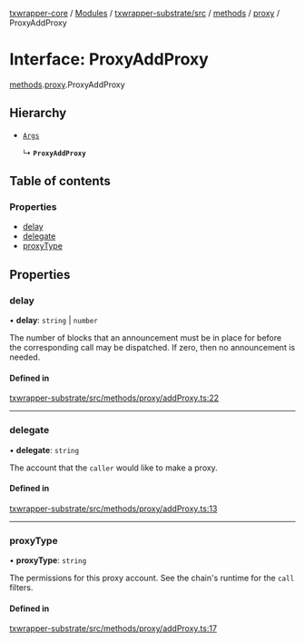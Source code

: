 [txwrapper-core](../README.md) / [Modules](../modules.md) / [txwrapper-substrate/src](../modules/txwrapper_substrate_src.md) / [methods](../modules/txwrapper_substrate_src.methods.md) / [proxy](../modules/txwrapper_substrate_src.methods.proxy.md) / ProxyAddProxy

# Interface: ProxyAddProxy

[methods](../modules/txwrapper_substrate_src.methods.md).[proxy](../modules/txwrapper_substrate_src.methods.proxy.md).ProxyAddProxy

## Hierarchy

- [`Args`](../modules/txwrapper_core_src.md#args)

  ↳ **`ProxyAddProxy`**

## Table of contents

### Properties

- [delay](txwrapper_substrate_src.methods.proxy.ProxyAddProxy.md#delay)
- [delegate](txwrapper_substrate_src.methods.proxy.ProxyAddProxy.md#delegate)
- [proxyType](txwrapper_substrate_src.methods.proxy.ProxyAddProxy.md#proxytype)

## Properties

### delay

• **delay**: `string` \| `number`

The number of blocks that an announcement must be in place for before the corresponding call
may be dispatched. If zero, then no announcement is needed.

#### Defined in

[txwrapper-substrate/src/methods/proxy/addProxy.ts:22](https://github.com/paritytech/txwrapper-core/blob/f50cd9c/packages/txwrapper-substrate/src/methods/proxy/addProxy.ts#L22)

___

### delegate

• **delegate**: `string`

The account that the `caller` would like to make a proxy.

#### Defined in

[txwrapper-substrate/src/methods/proxy/addProxy.ts:13](https://github.com/paritytech/txwrapper-core/blob/f50cd9c/packages/txwrapper-substrate/src/methods/proxy/addProxy.ts#L13)

___

### proxyType

• **proxyType**: `string`

The permissions for this proxy account. See the chain's runtime for the `call` filters.

#### Defined in

[txwrapper-substrate/src/methods/proxy/addProxy.ts:17](https://github.com/paritytech/txwrapper-core/blob/f50cd9c/packages/txwrapper-substrate/src/methods/proxy/addProxy.ts#L17)
